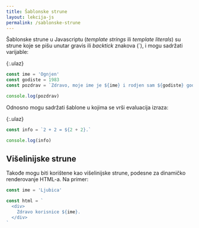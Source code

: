 ```yaml
---
title: Šablonske strune
layout: lekcija-js
permalink: /sablonske-strune
---
```


Šablonske strune u Javascriptu (*template strings* ili *template literals*) su strune koje se pišu unutar gravis ili *backtick* znakova (\`), i mogu sadržati varijable:

{:.ulaz}
```js
const ime = 'Ognjen'
const godiste = 1983
const pozdrav = `Zdravo, moje ime je ${ime} i rodjen sam ${godiste} godine.`

console.log(pozdrav)
```

Odnosno mogu sadržati šablone u kojima se vrši evaluacija izraza:

{:.ulaz}
```js
const info = `2 + 2 = ${2 + 2}.`

console.log(info)
```

## Višelinijske strune

Takođe mogu biti korištene kao višelinijske strune, podesne za dinamičko renderovanje HTML-a. Na primer:

```js
const ime = 'Ljubica'

const html = `
  <div>
    Zdravo korisnice ${ime}.
  </div>
`
```